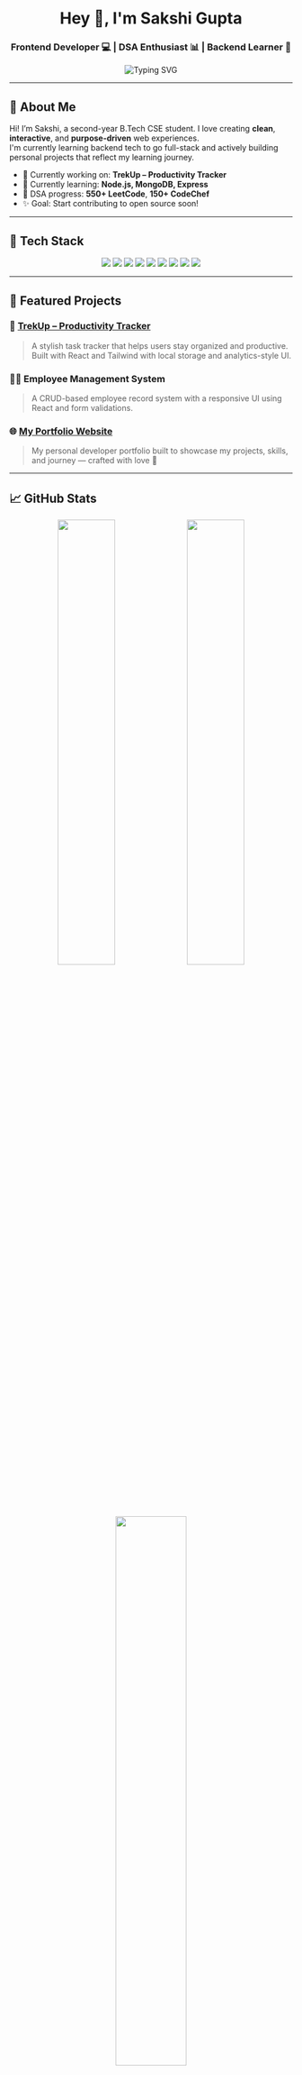<!-- Sakshi Gupta's GitHub Profile README -->

<h1 align="center">Hey 👋, I'm Sakshi Gupta</h1>
<h3 align="center">Frontend Developer 💻 | DSA Enthusiast 📊 | Backend Learner 🌱</h3>

<p align="center">
  <img src="https://readme-typing-svg.herokuapp.com?font=Fira+Code&duration=3000&pause=1000&center=true&vCenter=true&color=F79AD3&width=435&lines=Passionate+about+building+cool+UIs;Always+curious+to+learn+new+things;Let%E2%80%99s+build+something+amazing!" alt="Typing SVG" />
</p>

---

## 🌸 About Me

Hi! I’m Sakshi, a second-year B.Tech CSE student. I love creating **clean**, **interactive**, and **purpose-driven** web experiences.  
I'm currently learning backend tech to go full-stack and actively building personal projects that reflect my learning journey.

- 🔭 Currently working on: **TrekUp – Productivity Tracker**
- 🌱 Currently learning: **Node.js, MongoDB, Express**
- 💪 DSA progress: **550+ LeetCode**, **150+ CodeChef**
- ✨ Goal: Start contributing to open source soon!

---

## 🔧 Tech Stack

<p align="center">
  <img src="https://img.shields.io/badge/HTML-orange?style=for-the-badge&logo=html5&logoColor=white" />
  <img src="https://img.shields.io/badge/CSS-blue?style=for-the-badge&logo=css3&logoColor=white" />
  <img src="https://img.shields.io/badge/JavaScript-yellow?style=for-the-badge&logo=javascript&logoColor=black" />
  <img src="https://img.shields.io/badge/React-black?style=for-the-badge&logo=react" />
  <img src="https://img.shields.io/badge/Tailwind-06B6D4?style=for-the-badge&logo=tailwindcss&logoColor=white" />
  <img src="https://img.shields.io/badge/C++-00599C?style=for-the-badge&logo=c%2B%2B&logoColor=white" />
  <img src="https://img.shields.io/badge/Node.js-339933?style=for-the-badge&logo=node.js&logoColor=white" />
  <img src="https://img.shields.io/badge/MongoDB-4EA94B?style=for-the-badge&logo=mongodb&logoColor=white" />
  <img src="https://img.shields.io/badge/Git-F05032?style=for-the-badge&logo=git&logoColor=white" />
</p>

---

## 💼 Featured Projects

### 🚀 [TrekUp – Productivity Tracker](#)
> A stylish task tracker that helps users stay organized and productive. Built with React and Tailwind with local storage and analytics-style UI.

### 👩‍💼 Employee Management System
> A CRUD-based employee record system with a responsive UI using React and form validations.

### 🌐 [My Portfolio Website](https://templehubsakshi.github.io/MY-PORTFOLIO/)
> My personal developer portfolio built to showcase my projects, skills, and journey — crafted with love 💙

---

## 📈 GitHub Stats

<p align="center">
  <img src="https://github-readme-stats.vercel.app/api?username=templehubsakshi&show_icons=true&theme=radical" width="45%" />
  <img src="https://streak-stats.demolab.com?user=templehubsakshi&theme=radical" width="45%" />
</p>

<p align="center">
  <img src="https://github-readme-stats.vercel.app/api/top-langs/?username=templehubsakshi&layout=compact&theme=radical" width="50%" />
</p>

---

## 🧠 DSA Journey

- 🔥 **550+ problems** solved on LeetCode  
- 🚀 **150+ questions** solved on CodeChef  
- 🧩 Consistently practicing algorithms & data structures using **C++**

---

## 🔗 Let's Connect

<p align="center">
  <a href="https://www.linkedin.com/in/sakshi-gupta-40335429a/">
    <img src="https://img.shields.io/badge/LinkedIn-blue?style=for-the-badge&logo=linkedin&logoColor=white" />
  </a>
  <a href="https://templehubsakshi.github.io/MY-PORTFOLIO/">
    <img src="https://img.shields.io/badge/Portfolio-181717?style=for-the-badge&logo=github&logoColor=white" />
  </a>
</p>

---

## ✨ Quote I Live By

> *"Main sirf features nahi, poora experience design karti hoon."* 🌸

---

⭐ _Thanks for visiting my profile! Let's collaborate and grow together._  
